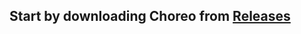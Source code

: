 ## Start by downloading Choreo from **[Releases](https://github.com/SleipnirGroup/Choreo/releases)**